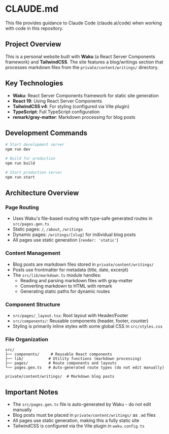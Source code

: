 # CLAUDE.md

This file provides guidance to Claude Code (claude.ai/code) when working with code in this repository.

## Project Overview

This is a personal website built with **Waku** (a React Server Components framework) and **TailwindCSS**. The site features a blog/writings section that processes markdown files from the `private/content/writings/` directory.

## Key Technologies

- **Waku**: React Server Components framework for static site generation
- **React 19**: Using React Server Components
- **TailwindCSS v4**: For styling (configured via Vite plugin)
- **TypeScript**: Full TypeScript configuration
- **remark/gray-matter**: Markdown processing for blog posts

## Development Commands

```bash
# Start development server
npm run dev

# Build for production
npm run build

# Start production server
npm run start
```

## Architecture Overview

### Page Routing
- Uses Waku's file-based routing with type-safe generated routes in `src/pages.gen.ts`
- Static pages: `/`, `/about`, `/writings`
- Dynamic pages: `/writings/[slug]` for individual blog posts
- All pages use static generation (`render: 'static'`)

### Content Management
- Blog posts are markdown files stored in `private/content/writings/`
- Posts use frontmatter for metadata (title, date, excerpt)
- The `src/lib/markdown.ts` module handles:
  - Reading and parsing markdown files with gray-matter
  - Converting markdown to HTML with remark
  - Generating static paths for dynamic routes

### Component Structure
- `src/pages/_layout.tsx`: Root layout with Header/Footer
- `src/components/`: Reusable components (header, footer, counter)
- Styling is primarily inline styles with some global CSS in `src/styles.css`

### File Organization
```
src/
├── components/     # Reusable React components
├── lib/           # Utility functions (markdown processing)
├── pages/         # Route components and layouts
└── pages.gen.ts   # Auto-generated route types (do not edit manually)

private/content/writings/  # Markdown blog posts
```

## Important Notes

- The `src/pages.gen.ts` file is auto-generated by Waku - do not edit manually
- Blog posts must be placed in `private/content/writings/` as `.md` files
- All pages use static generation, making this a fully static site
- TailwindCSS is configured via the Vite plugin in `waku.config.ts`